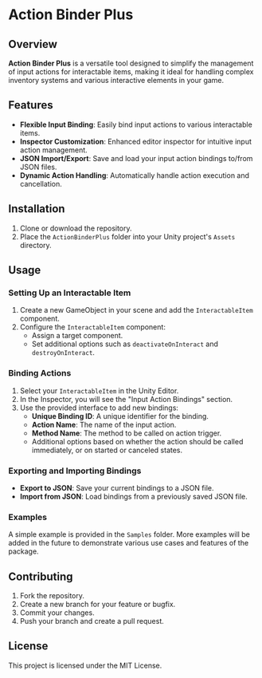 # Action Binder Plus

## Overview

**Action Binder Plus** is a versatile tool designed to simplify the management of input actions for interactable items, making it ideal for handling complex inventory systems and various interactive elements in your game.

## Features

- **Flexible Input Binding**: Easily bind input actions to various interactable items.
- **Inspector Customization**: Enhanced editor inspector for intuitive input action management.
- **JSON Import/Export**: Save and load your input action bindings to/from JSON files.
- **Dynamic Action Handling**: Automatically handle action execution and cancellation.

## Installation

1. Clone or download the repository.
2. Place the `ActionBinderPlus` folder into your Unity project's `Assets` directory.

## Usage

### Setting Up an Interactable Item

1. Create a new GameObject in your scene and add the `InteractableItem` component.
2. Configure the `InteractableItem` component:
   - Assign a target component.
   - Set additional options such as `deactivateOnInteract` and `destroyOnInteract`.

### Binding Actions

1. Select your `InteractableItem` in the Unity Editor.
2. In the Inspector, you will see the "Input Action Bindings" section.
3. Use the provided interface to add new bindings:
   - **Unique Binding ID**: A unique identifier for the binding.
   - **Action Name**: The name of the input action.
   - **Method Name**: The method to be called on action trigger.
   - Additional options based on whether the action should be called immediately, or on started or canceled states.

### Exporting and Importing Bindings

- **Export to JSON**: Save your current bindings to a JSON file.
- **Import from JSON**: Load bindings from a previously saved JSON file.

### Examples

A simple example is provided in the `Samples` folder. More examples will be added in the future to demonstrate various use cases and features of the package.

## Contributing

1. Fork the repository.
2. Create a new branch for your feature or bugfix.
3. Commit your changes.
4. Push your branch and create a pull request.

## License

This project is licensed under the MIT License.
